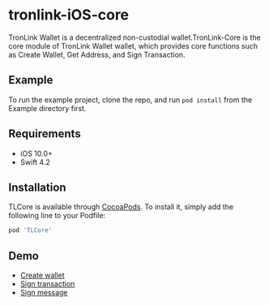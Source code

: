 # tronlink-iOS-core

TronLink Wallet is a decentralized non-custodial wallet.TronLink-Core is the core module of TronLink Wallet wallet, which provides core functions such as Create Wallet, Get Address, and Sign Transaction.

## Example

To run the example project, clone the repo, and run `pod install` from the Example directory first.

## Requirements

- iOS 10.0+
- Swift 4.2

## Installation

TLCore is available through [CocoaPods](https://cocoapods.org). To install
it, simply add the following line to your Podfile:

```ruby
pod 'TLCore'
```

## Demo

- [Create wallet](./Example/Tests/Tests.swift)
- [Sign transaction](./Example/Tests/Tests.swift)
- [Sign message](./Example/Tests/Tests.swift)
